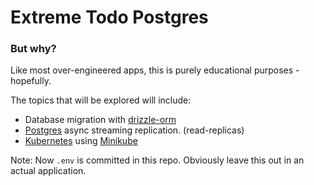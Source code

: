 # Extreme Todo Postgres
### But why?
Like most over-engineered apps, this is purely educational purposes - hopefully.

The topics that will be explored will include:
* Database migration with [drizzle-orm](https://orm.drizzle.team/)
* [Postgres](https://www.postgresql.org/) async streaming replication. (read-replicas)
* [Kubernetes](https://kubernetes.io/) using [Minikube](https://minikube.sigs.k8s.io/docs/start/?arch=%2Fmacos%2Fx86-64%2Fstable%2Fbinary+download)

Note: Now `.env` is committed in this repo. Obviously leave this out in an actual application.
